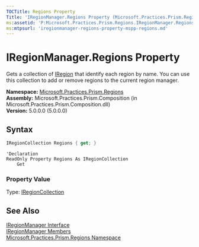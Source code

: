 ```yaml
---
TOCTitle: Regions Property
Title: 'IRegionManager.Regions Property (Microsoft.Practices.Prism.Regions)'
ms:assetid: 'P:Microsoft.Practices.Prism.Regions.IRegionManager.Regions'
ms:mtpsurl: 'iregionmanager-regions-property-mspp-regions.md'
---
```


# IRegionManager.Regions Property

Gets a collection of [IRegion](/patterns-practices/reference/iregion-interface-mspp-regions) that identify each region by name. You can use this collection to add or remove regions to the current region manager.

**Namespace:** [Microsoft.Practices.Prism.Regions](/patterns-practices/reference/mspp-regions-namespace)  
**Assembly:** Microsoft.Practices.Prism.Composition (in Microsoft.Practices.Prism.Composition.dll)<br/>
**Version:** 5.0.0.0 (5.0.0.0)

## Syntax

```C#
IRegionCollection Regions { get; }
```

```VB
'Declaration
ReadOnly Property Regions As IRegionCollection
	Get
```

### Property Value

Type: [IRegionCollection](/patterns-practices/reference/iregioncollection-interface-mspp-regions)

## See Also

[IRegionManager Interface](/patterns-practices/reference/iregionmanager-interface-mspp-regions)  
[IRegionManager Members](/patterns-practices/reference/iregionmanager-members-mspp-regions)  
[Microsoft.Practices.Prism.Regions Namespace](/patterns-practices/reference/mspp-regions-namespace)<br/>